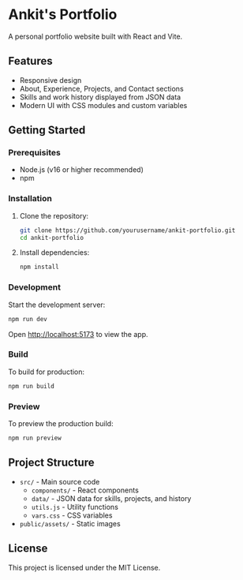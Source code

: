 # Ankit's Portfolio

A personal portfolio website built with React and Vite.

## Features

- Responsive design
- About, Experience, Projects, and Contact sections
- Skills and work history displayed from JSON data
- Modern UI with CSS modules and custom variables

## Getting Started

### Prerequisites

- Node.js (v16 or higher recommended)
- npm

### Installation

1. Clone the repository:
   ```sh
   git clone https://github.com/yourusername/ankit-portfolio.git
   cd ankit-portfolio
   ```

2. Install dependencies:
   ```sh
   npm install
   ```

### Development

Start the development server:
```sh
npm run dev
```
Open [http://localhost:5173](http://localhost:5173) to view the app.

### Build

To build for production:
```sh
npm run build
```

### Preview

To preview the production build:
```sh
npm run preview
```

## Project Structure

- `src/` - Main source code
  - `components/` - React components
  - `data/` - JSON data for skills, projects, and history
  - `utils.js` - Utility functions
  - `vars.css` - CSS variables
- `public/assets/` - Static images

## License

This project is licensed under the MIT License.